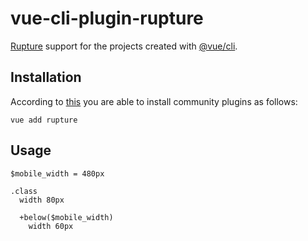 # vue-cli-plugin-rupture

[Rupture](https://github.com/jescalan/rupture) support for the projects created with [@vue/cli](https://github.com/vuejs/vue-cli).

## Installation

According to [this](https://cli.vuejs.org/guide/plugins-and-presets.html#installing-plugins-in-an-existing-project) you are able to install community plugins as follows:

```shell
vue add rupture
```

## Usage

```stylus
$mobile_width = 480px

.class
  width 80px

  +below($mobile_width)
    width 60px
```
